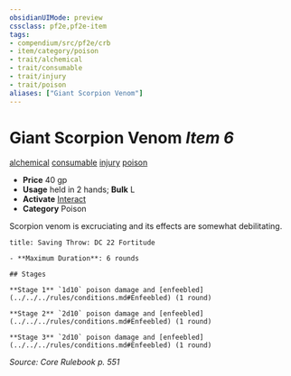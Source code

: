 ```yaml
---
obsidianUIMode: preview
cssclass: pf2e,pf2e-item
tags:
- compendium/src/pf2e/crb
- item/category/poison
- trait/alchemical
- trait/consumable
- trait/injury
- trait/poison
aliases: ["Giant Scorpion Venom"]
---
```

# Giant Scorpion Venom *Item 6*  
[alchemical](../../../Rules/traits/alchemical.md)  [consumable](../../../Rules/traits/consumable.md)  [injury](../../../Rules/traits/injury.md)  [poison](../../../Rules/traits/poison.md)  

- **Price** 40 gp
- **Usage** held in 2 hands; **Bulk** L
- **Activate** [Interact](../../../Rules/actions/interact.md)
- **Category** Poison

Scorpion venom is excruciating and its effects are somewhat debilitating.

```ad-inline-affliction
title: Saving Throw: DC 22 Fortitude

- **Maximum Duration**: 6 rounds

## Stages

**Stage 1** `1d10` poison damage and [enfeebled](../../../rules/conditions.md#Enfeebled) (1 round)

**Stage 2** `2d10` poison damage and [enfeebled](../../../rules/conditions.md#Enfeebled) (1 round)

**Stage 3** `2d10` poison damage and [enfeebled](../../../rules/conditions.md#Enfeebled) (1 round)
```

*Source: Core Rulebook p. 551*
